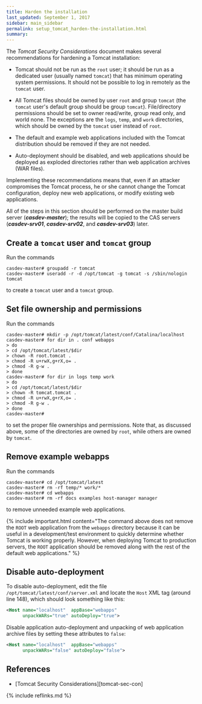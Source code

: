 ```yaml
---
title: Harden the installation
last_updated: September 1, 2017
sidebar: main_sidebar
permalink: setup_tomcat_harden-the-installation.html
summary:
---
```


The *Tomcat Security Considerations* document makes several recommendations for hardening a Tomcat installation:

* Tomcat should not be run as the `root` user; it should be run as a dedicated user (usually named `tomcat`) that has minimum operating system permissions. It should not be possible to log in remotely as the `tomcat` user.

* All Tomcat files should be owned by user `root` and group `tomcat` (the `tomcat` user's default group should be group `tomcat`). File/directory permissions should be set to owner read/write, group read only, and world none. The exceptions are the `logs`, `temp`, and `work` directories, which should be owned by the `tomcat` user instead of `root`.

* The default and example web applications included with the Tomcat distribution should be removed if they are not needed.

* Auto-deployment should be disabled, and web applications should be deployed as exploded directories rather than web application archives (WAR files).

Implementing these recommendations means that, even if an attacker compromises the Tomcat process, he or she cannot change the Tomcat configuration, deploy new web applications, or modify existing web applications.

All of the steps in this section should be performed on the master build server (***casdev-master***); the results will be copied to the CAS servers (***casdev-srv01***, ***casdev-srv02***, and ***casdev-srv03***) later.

## Create a `tomcat` user and `tomcat` group

Run the commands

```console
casdev-master# groupadd -r tomcat
casdev-master# useradd -r -d /opt/tomcat -g tomcat -s /sbin/nologin tomcat
```

to create a `tomcat` user and a `tomcat` group.

## Set file ownership and permissions

Run the commands

```console
casdev-master# mkdir -p /opt/tomcat/latest/conf/Catalina/localhost
casdev-master# for dir in . conf webapps
> do
> cd /opt/tomcat/latest/$dir
> chown -R root.tomcat .
> chmod -R u+rwX,g+rX,o= .
> chmod -R g-w .
> done
casdev-master# for dir in logs temp work
> do
> cd /opt/tomcat/latest/$dir
> chown -R tomcat.tomcat .
> chmod -R u+rwX,g+rX,o= .
> chmod -R g-w .
> done
casdev-master#
```

to set the proper file ownerships and permissions. Note that, as discussed above, some of the directories are owned by `root`, while others are owned by `tomcat`.

## Remove example webapps

Run the commands

```console
casdev-master# cd /opt/tomcat/latest
casdev-master# rm -rf temp/* work/*
casdev-master# cd webapps
casdev-master# rm -rf docs examples host-manager manager
```

to remove unneeded example web applications.

{% include important.html content="The command above does not remove the `ROOT` web application from the `webapps` directory because it can be useful in a development/test environment to quickly determine whether Tomcat is working properly. However, when deploying Tomcat to production servers, the `ROOT` application should be removed along with the rest of the default web applications." %}

## Disable auto-deployment

To disable auto-deployment, edit the file `/opt/tomcat/latest/conf/server.xml` and locate the `Host` XML tag (around line 148), which should look something like this:

```xml
<Host name="localhost"  appBase="webapps"
      unpackWARs="true" autoDeploy="true">
```

Disable application auto-deployment and unpacking of web application archive files by setting these attributes to `false`:

```xml
<Host name="localhost"  appBase="webapps"
      unpackWARs="false" autoDeploy="false">
```

## References

* [Tomcat Security Considerations][tomcat-sec-con]

{% include reflinks.md %}
